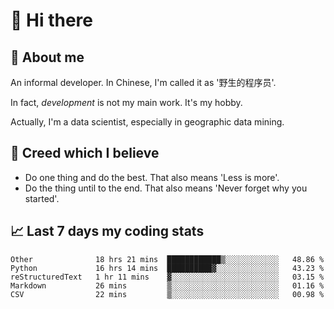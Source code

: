 # 👋 Hi there

## :speech_balloon: About me

An informal developer. In Chinese, I'm called it as '野生的程序员'.

In fact, _development_ is not my main work. It's my hobby.

Actually, I'm a data scientist, especially in geographic data mining.

## :see_no_evil: Creed which I believe

- Do one thing and do the best. That also means 'Less is more'.
- Do the thing until to the end. That also means 'Never forget why you started'.

## :chart_with_upwards_trend: Last 7 days my coding stats

<!--START_SECTION:waka-->
```text
Other              18 hrs 21 mins  ████████████▒░░░░░░░░░░░░   48.86 % 
Python             16 hrs 14 mins  ██████████▓░░░░░░░░░░░░░░   43.23 % 
reStructuredText   1 hr 11 mins    ▓░░░░░░░░░░░░░░░░░░░░░░░░   03.15 % 
Markdown           26 mins         ▒░░░░░░░░░░░░░░░░░░░░░░░░   01.16 % 
CSV                22 mins         ▒░░░░░░░░░░░░░░░░░░░░░░░░   00.98 % 
```
<!--END_SECTION:waka-->
